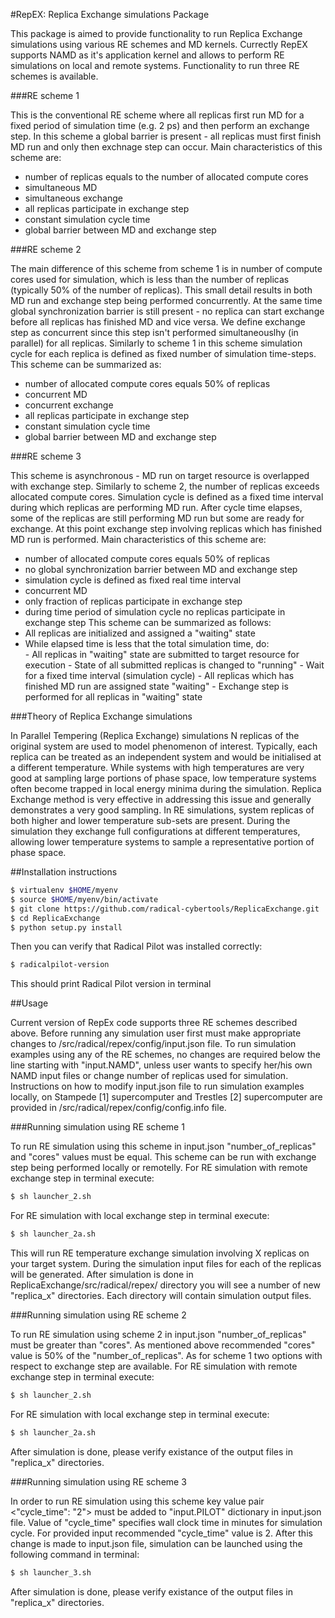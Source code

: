 #RepEX: Replica Exchange simulations Package

This package is aimed to provide functionality to run Replica Exchange simulations using various RE schemes and MD kernels. Currectly RepEX supports NAMD as it's application kernel and allows to perform RE simulations on local and remote systems. Functionality to run three RE schemes is available.

###RE scheme 1

This is the conventional RE scheme where all replicas first run MD for a fixed period of simulation time (e.g. 2 ps) and then perform an exchange step. In this scheme a global barrier is present - all replicas must first finish MD run and only then exchnage step can occur. Main characteristics of this scheme are:
 - number of replicas equals to the number of allocated compute cores
 - simultaneous MD
 - simultaneous exchange
 - all replicas participate in exchange step
 - constant simulation cycle time
 - global barrier between MD and exchange step

###RE scheme 2

The main difference of this scheme from scheme 1 is in number of compute cores used for simulation, which is less than the number of replicas (typically 50% of the number of replicas). This small detail results in both MD run and exchange step being performed concurrently. At the same time global synchronization barrier is still present - no replica can start exchange before all replicas has finished MD and vice versa. We define exchange step as concurrent since this step isn't performed simultaneouslhy (in parallel) for all replicas. Similarly to scheme 1 in this scheme simulation cycle for each replica is defined as fixed number of simulation time-steps. This scheme can be summarized as:
 - number of allocated compute cores equals 50% of replicas
 - concurrent MD
 - concurrent exchange
 - all replicas participate in exchange step
 - constant simulation cycle time
 - global barrier between MD and exchange step

###RE scheme 3

This scheme is asynchronous - MD run on target resource is overlapped with exchange step. Similarly to scheme 2, the number of replicas exceeds allocated compute cores. Simulation cycle is defined as a fixed time interval during which replicas are performing MD run. After cycle time elapses, some of the replicas are still performing MD run but some are ready for exchange. At this point exchange step involving replicas which has finished MD run is performed. Main characteristics of this scheme are:
 - number of allocated compute cores equals 50% of replicas
 - no global synchronization barrier between MD and exchange step
 - simulation cycle is defined as fixed real time interval 
 - concurrent MD
 - only fraction of replicas participate in exchange step
 - during time period of simulation cycle no replicas participate in exchange step
 This scheme can be summarized as follows:
 - All replicas are initialized and assigned a "waiting" state
 - While elapsed time is less that the total simulation time, do:  
 		- All replicas in "waiting" state are submitted to target resource for execution
 		- State of all submitted replicas is changed to "running"
        - Wait for a fixed time interval (simulation cycle)
        - All replicas which has finished MD run are assigned state "waiting"
        - Exchange step is performed for all replicas in "waiting" state
       
###Theory of Replica Exchange simulations

In Parallel Tempering (Replica Exchange) simulations N replicas of the original system are used to model phenomenon of interest. Typically, each replica can be treated as an independent system and would be initialised at a different temperature. While systems with high temperatures are very good at  sampling large portions of phase space, low temperature systems often become trapped in local energy minima during the simulation. Replica Exchange method is very effective in addressing this issue and generally demonstrates a very good sampling. In RE simulations, system replicas of both higher and lower temperature sub-sets are present. During the simulation they exchange full configurations at different temperatures, allowing lower temperature systems to sample a representative portion of phase space.

##Installation instructions

```bash
$ virtualenv $HOME/myenv 
$ source $HOME/myenv/bin/activate 
$ git clone https://github.com/radical-cybertools/ReplicaExchange.git 
$ cd ReplicaExchange
$ python setup.py install
```

Then you can verify that Radical Pilot was installed correctly:
```bash
$ radicalpilot-version
```

This should print Radical Pilot version in terminal
 
##Usage

Current version of RepEx code supports three RE schemes described above. Before running any simulation user first must make appropriate changes to /src/radical/repex/config/input.json file. To run simulation examples using any of the RE schemes, no changes are required below the line starting with "input.NAMD", unless user wants to specify her/his own NAMD input files or change number of replicas used for simulation. Instructions on how to modify input.json file to run simulation examples locally, on Stampede [1] supercomputer and Trestles [2] supercomputer are provided in /src/radical/repex/config/config.info file.       

###Running simulation using RE scheme 1

To run RE simulation using this scheme in input.json "number_of_replicas" and "cores" values must be equal. This scheme can be run with exchange step being performed locally or remotelly. For RE simulation with remote exchange step in terminal execute: 
```bash
$ sh launcher_2.sh
```
For RE simulation with local exchange step in terminal execute:
```bash
$ sh launcher_2a.sh
``` 
This will run RE temperature exchange simulation involving X replicas on your target system. During the simulation input files for each of the replicas will be generated. After simulation is done in ReplicaExchange/src/radical/repex/ directory you will see a number of new "replica_x" directories. Each directory will contain simulation output files.   

###Running simulation using RE scheme 2

To run RE simulation using scheme 2 in input.json "number_of_replicas" must be greater than "cores". As mentioned above recommended "cores" value is 50% of the "number_of_replicas". As for scheme 1 two options with respect to exchange step are available. For RE simulation with remote exchange step in terminal execute: 
```bash
$ sh launcher_2.sh
```
For RE simulation with local exchange step in terminal execute:
```bash
$ sh launcher_2a.sh
``` 
After simulation is done, please verify existance of the output files in "replica_x" directories.

###Running simulation using RE scheme 3

In order to run RE simulation using this scheme key value pair <"cycle_time": "2"> must be added to "input.PILOT" dictionary in input.json file. Value of "cycle_time" specifies wall clock time in minutes for simulation cycle. For provided input recommended "cycle_time" value is 2. After this change is made to input.json file, simulation can be launched using the following command in terminal:
```bash
$ sh launcher_3.sh
```         
After simulation is done, please verify existance of the output files in "replica_x" directories.

